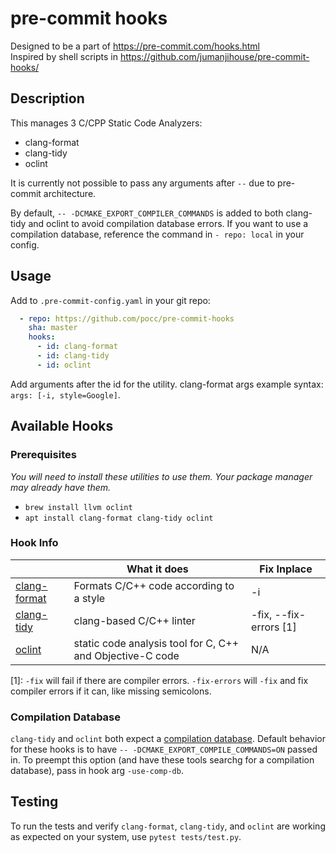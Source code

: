 # pre-commit hooks

Designed to be a part of https://pre-commit.com/hooks.html  
Inspired by shell scripts in https://github.com/jumanjihouse/pre-commit-hooks/

## Description

This manages 3 C/CPP Static Code Analyzers:

- clang-format
- clang-tidy
- oclint

It is currently not possible to pass any arguments after `--` 
due to pre-commit architecture.

By default, `-- -DCMAKE_EXPORT_COMPILER_COMMANDS` is added to both 
clang-tidy and oclint to avoid compilation database errors. If you 
want to use a compilation database, reference the command in
`- repo: local` in your config.

## Usage

Add to `.pre-commit-config.yaml` in your git repo:
```yaml
  - repo: https://github.com/pocc/pre-commit-hooks
    sha: master
    hooks:
      - id: clang-format
      - id: clang-tidy
      - id: oclint
```

Add arguments after the id for the utility. clang-format args 
example syntax: `args: [-i, style=Google]`.

## Available Hooks

### Prerequisites

_You will need to install these utilities to use them._
_Your package manager may already have them._

- `brew install llvm oclint`
- `apt install clang-format clang-tidy oclint`

### Hook Info

|                                                                          | What it does                                              | Fix Inplace            |
|--------------------------------------------------------------------------|-----------------------------------------------------------|------------------------|
| [clang-format](https://clang.llvm.org/docs/ClangFormatStyleOptions.html) | Formats C/C++ code according to a style                   | -i                     |
| [clang-tidy](https://clang.llvm.org/extra/clang-tidy/)                   | clang-based C/C++ linter                                  | -fix, --fix-errors [1] |
| [oclint](http://oclint.org/)                                             | static code analysis tool for C, C++ and Objective-C code | N/A                    |

[1]: `-fix` will fail if there are compiler errors. `-fix-errors` will
`-fix` and fix compiler errors if it can, like missing semicolons.

### Compilation Database

`clang-tidy` and `oclint` both expect a [compilation
database](https://clang.llvm.org/docs/JSONCompilationDatabase.html). Default
behavior for these hooks is to have `-- -DCMAKE_EXPORT_COMPILE_COMMANDS=ON`
passed in.  To preempt this option (and have these tools searchg for a
compilation database), pass in hook arg `-use-comp-db`.

## Testing

To run the tests and verify `clang-format`, `clang-tidy`, and `oclint` are
working as expected on your system, use `pytest tests/test.py`.

